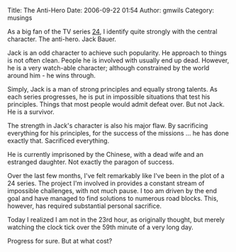 Title: The Anti-Hero
Date: 2006-09-22 01:54
Author: gmwils
Category: musings

As a big fan of the TV series [24][], I identify quite strongly with the
central character. The anti-hero. Jack Bauer.

Jack is an odd character to achieve such popularity. He approach to
things is not often clean. People he is involved with usually end up
dead. However, he is a very watch-able character; although constrained
by the world around him - he wins through.

Simply, Jack is a man of strong principles and equally strong talents.
As each series progresses, he is put in impossible situations that test
his principles. Things that most people would admit defeat over. But not
Jack. He is a survivor.

The strength in Jack's character is also his major flaw. By sacrificing
everything for his principles, for the success of the missions ... he
has done exactly that. Sacrificed everything.

He is currently imprisoned by the Chinese, with a dead wife and an
estranged daughter. Not exactly the paragon of success.

Over the last few months, I've felt remarkably like I've been in the
plot of a 24 series. The project I'm involved in provides a constant
stream of impossible challenges, with not much pause. I too am driven by
the end goal and have managed to find solutions to numerous road blocks.
This, however, has required substantial personal sacrifice.

Today I realized I am not in the 23rd hour, as originally thought, but
merely watching the clock tick over the 59th minute of a very long day.

Progress for sure. But at what cost?

  [24]: http://www.fox.com/24/
